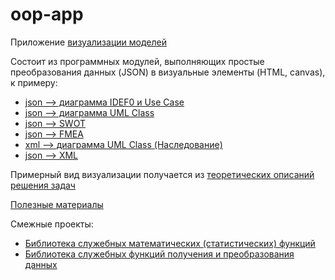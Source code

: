 # oop-app
Приложение [визуализации моделей](https://stankin.github.io/oop-app)

Состоит из программных модулей, выполняющих простые преобразования данных (JSON) в визуальные элементы (HTML, canvas), к примеру:
* [json --> диаграмма IDEF0 и Use Case](https://github.com/stankin/oop-app/wiki/jcase:-приложение-для-визуализации-IDEF0-и-Use-Case)
* [json --> диаграмма UML Class](https://github.com/stankin/oop-app/wiki/json-to-uml-class)
* [json --> SWOT](https://github.com/stankin/oop-app/wiki/jsonToSwot)
* [json --> FMEA](https://github.com/stankin/oop-app/wiki/JSON-to-FMEA)
* [xml --> диаграмма UML Class (Наследование)](https://github.com/stankin/oop-app/wiki/xml---to--UML-Class-(inheritance))
* [json --> XML](https://github.com/stankin/oop-app/wiki/JSON-to-XML)

Примерный вид визуализации получается из [теоретических описаний решения задач](https://github.com/stankin/oop-2018/wiki/%D0%97%D0%B0%D0%B4%D0%B0%D1%87%D0%B8-%D1%82%D0%B5%D0%BE%D1%80%D0%B5%D1%82%D0%B8%D1%87%D0%B5%D1%81%D0%BA%D0%BE%D0%B9-%D1%87%D0%B0%D1%81%D1%82%D0%B8)

[Полезные материалы](https://github.com/stankin/oop-app/wiki/helpful)

Смежные проекты:
* [Библиотека служебных математических (статистических) функций](https://github.com/stankin/oop-stat)
* [Библиотека служебных функций получения и преобразования данных](https://github.com/stankin/oop-model)
